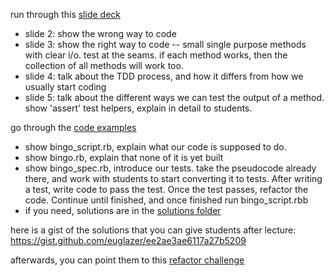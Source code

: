 run through this [slide deck](http://enspiral-dev-academy.slides.com/enspiral-dev-academy/intro-to-ruby-testing)
  - slide 2: show the wrong way to code
  - slide 3: show the right way to code -- small single purpose methods with clear i/o. test at the seams. if each method works, then the collection of all methods will work too.
  - slide 4: talk about the TDD process, and how it differs from how we usually start coding
  - slide 5: talk about the different ways we can test the output of a method. show 'assert' test helpers, explain in detail to students.

go through the [code examples](./code-examples)
  - show bingo_script.rb, explain what our code is supposed to do.
  - show bingo.rb, explain that none of it is yet built
  - show bingo_spec.rb, introduce our tests. take the pseudocode already there, and work with students to start converting it to tests. After writing a test, write code to pass the test. Once the test passes, refactor the code. Continue until finished, and once finished run bingo_script.rbb
  - if you need, solutions are in the [solutions folder](./solutions)

here is a gist of the solutions that you can give students after lecture: https://gist.github.com/euglazer/ee2ae3ae6117a27b5209

afterwards, you can point them to this [refactor challenge](https://github.com/enspiral-dev-academy/refactor-this-challenge)
